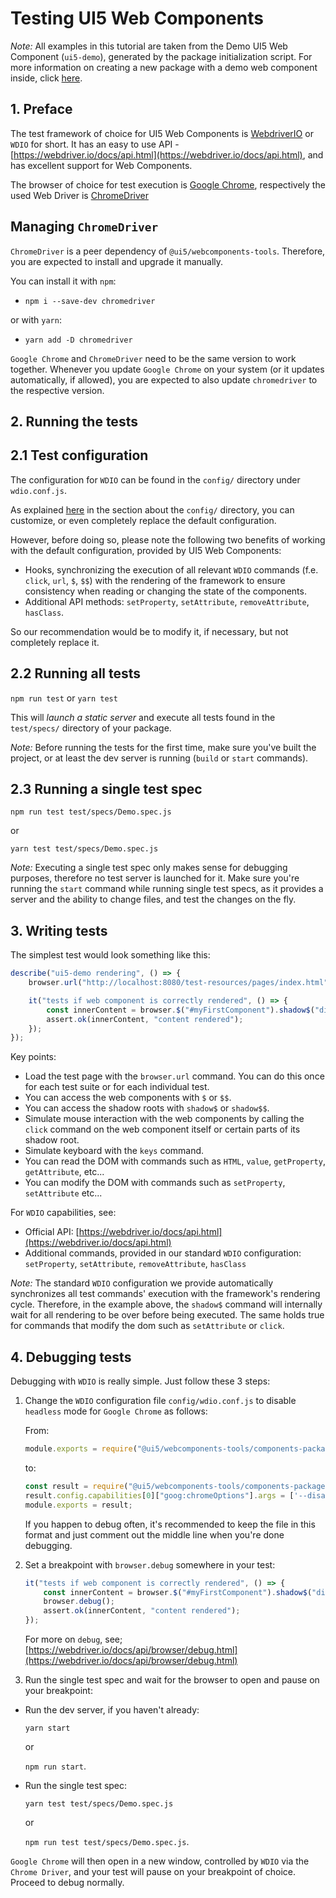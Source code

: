 # Testing UI5 Web Components

*Note:* All examples in this tutorial are taken from the Demo UI5 Web Component (`ui5-demo`), generated by the package initialization script. 
For more information on creating a new package with a demo web component inside, click [here](Creating%20UI5%20Web%20Components%20Packages.md).

## 1. Preface

The test framework of choice for UI5 Web Components is [WebdriverIO](https://webdriver.io/) or `WDIO` for short.
It has an easy to use API - [https://webdriver.io/docs/api.html](https://webdriver.io/docs/api.html), and has excellent support for Web Components.

The browser of choice for test execution is [Google Chrome](https://www.google.com/chrome/), respectively the used Web Driver is [ChromeDriver](https://chromedriver.chromium.org/)  

## Managing `ChromeDriver`

`ChromeDriver` is a peer dependency of `@ui5/webcomponents-tools`. Therefore, you are expected to install and upgrade it manually.

You can install it with `npm`:
 - `npm i --save-dev chromedriver`

or with `yarn`:
 - `yarn add -D chromedriver` 

`Google Chrome` and `ChromeDriver` need to be the same version to work together. Whenever you update `Google Chrome` on
your system (or it updates automatically, if allowed), you are expected to also update `chromedriver` to the respective version.

## 2. Running the tests

## 2.1 Test configuration 

The configuration for `WDIO` can be found in the `config/` directory under `wdio.conf.js`.

As explained [here](Creating%20UI5%20Web%20Components%20Packages.md) in the section about the `config/` directory, you can 
customize, or even completely replace the default configuration.

However, before doing so, please note the following two benefits of working with the default configuration, provided by UI5 Web Components:
 - Hooks, synchronizing the execution of all relevant `WDIO` commands (f.e. `click`, `url`, `$`, `$$`) with the rendering of the framework to 
 ensure consistency when reading or changing the state of the components.
 - Additional API methods: `setProperty`, `setAttribute`, `removeAttribute`, `hasClass`. 

So our recommendation would be to modify it, if necessary, but not completely replace it.

## 2.2 Running all tests

`npm run test`
or
`yarn test`

This will *launch a static server* and execute all tests found in the `test/specs/` directory of your package.

*Note:* Before running the tests for the first time, make sure you've built the project, or at least the dev server is running (`build` or `start` commands).

## 2.3 Running a single test spec

`npm run test test/specs/Demo.spec.js`

or

`yarn test test/specs/Demo.spec.js`

*Note:* Executing a single test spec only makes sense for debugging purposes, therefore no test server is launched for it.
Make sure you're running the `start` command while running single test specs, as it provides a server and the ability to change
files, and test the changes on the fly.

## 3. Writing tests

The simplest test would look something like this:

```js
describe("ui5-demo rendering", () => {
	browser.url("http://localhost:8080/test-resources/pages/index.html");

	it("tests if web component is correctly rendered", () => {
		const innerContent = browser.$("#myFirstComponent").shadow$("div");
		assert.ok(innerContent, "content rendered");
	});
});
``` 

Key points:
   - Load the test page with the `browser.url` command. You can do this once for each test suite or for each individual test.
   - You can access the web components with `$` or `$$`.
   - You can access the shadow roots with `shadow$` or `shadow$$`.
   - Simulate mouse interaction with the web components by calling the `click` command on the web component itself or certain parts of its shadow root.
   - Simulate keyboard with the `keys` command.
   - You can read the DOM with commands such as `HTML`, `value`, `getProperty`, `getAttribute`, etc...
   - You can modify the DOM with commands such as `setProperty`, `setAttribute` etc...

For `WDIO` capabilities, see:
   - Official API: [https://webdriver.io/docs/api.html](https://webdriver.io/docs/api.html)
   - Additional commands, provided in our standard `WDIO` configuration: `setProperty`, `setAttribute`, `removeAttribute`, `hasClass`    

*Note:* The standard `WDIO` configuration we provide automatically synchronizes all test commands' execution with the framework's rendering cycle.
Therefore, in the example above, the `shadow$` command will internally wait for all rendering to be over before being executed. The
same holds true for commands that modify the dom such as `setAttribute` or `click`.

## 4. Debugging tests

Debugging with `WDIO` is really simple. Just follow these 3 steps:

1. Change the `WDIO` configuration file `config/wdio.conf.js` to disable `headless` mode for `Google Chrome` as follows:

	From:
	
	```js
	module.exports = require("@ui5/webcomponents-tools/components-package/wdio.js");
	```
	
	to:

	```js
    const result = require("@ui5/webcomponents-tools/components-package/wdio.js");
    result.config.capabilities[0]["goog:chromeOptions"].args = ['--disable-gpu']; // From: ['--disable-gpu', '--headless']
    module.exports = result;
    ```
    
    If you happen to debug often, it's recommended to keep the file in this format and just comment out the middle line when you're done debugging.

2. Set a breakpoint with `browser.debug` somewhere in your test:

	```js
	it("tests if web component is correctly rendered", () => {
        const innerContent = browser.$("#myFirstComponent").shadow$("div");
        browser.debug();
        assert.ok(innerContent, "content rendered");
    });
	```
	
	For more on `debug`, see; [https://webdriver.io/docs/api/browser/debug.html](https://webdriver.io/docs/api/browser/debug.html)

3. Run the single test spec and wait for the browser to open and pause on your breakpoint:

 - Run the dev server, if you haven't already:
	
	`yarn start` 
	
	or 
	
	`npm run start`.

 - Run the single test spec:
	
	`yarn test test/specs/Demo.spec.js` 
	
	or 
	
	`npm run test test/specs/Demo.spec.js`.
	  
`Google Chrome` will then open in a new window, controlled by `WDIO` via the `Chrome Driver`, and your test will pause on your 
breakpoint of choice. Proceed to debug normally.	 

